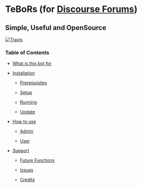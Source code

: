 # TeBoRs (for [Discourse Forums](http://discourse.org))
Simple, Useful and OpenSource
---
[![Travis](https://img.shields.io/travis/rust-lang/rust.svg?style=flat-square)](https://github.com/barreeeiroo/TeBoRs)
### Table of Contents

* [What is this bot for](#getting-started)

* [Installation](#writing-your-first-bot)

  * [Prerequisites](#prerequisites)
  
  * [Setup](#seup)
  
  * [Running](#running)
  
  * [Update](#update)
  
* [How to use](#how-to-use)

  * [Admin](#admin)
  
  * [User](#user)
  
* [Support](#support)

  * [Future Functions](#future-functions)
  
  * [Issues](#issues)
  
  * [Credits](#credits)
